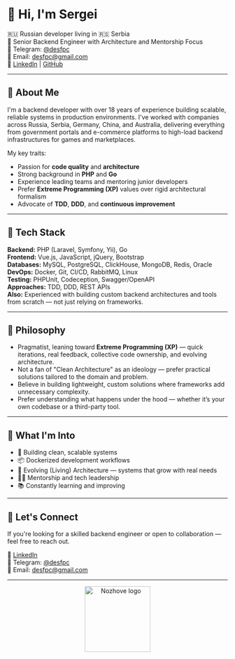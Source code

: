 # 👋 Hi, I'm Sergei

🇷🇺 Russian developer living in 🇷🇸 Serbia  
🔧 Senior Backend Engineer with Architecture and Mentorship Focus  
💬 Telegram: [@desfpc](https://t.me/desfpc)  
📧 Email: desfpc@gmail.com  
🔗 [LinkedIn](https://linkedin.com/in/sergei-peshalov) | [GitHub](https://github.com/desfpc)

---

## 💼 About Me

I'm a backend developer with over 18 years of experience building scalable, reliable systems in production environments. I've worked with companies across Russia, Serbia, Germany, China, and Australia, delivering everything from government portals and e-commerce platforms to high-load backend infrastructures for games and marketplaces.

My key traits:
- Passion for **code quality** and **architecture**
- Strong background in **PHP** and **Go**
- Experience leading teams and mentoring junior developers
- Prefer **Extreme Programming (XP)** values over rigid architectural formalism
- Advocate of **TDD**, **DDD**, and **continuous improvement**

---

## 🧠 Tech Stack

**Backend:** PHP (Laravel, Symfony, Yii), Go  
**Frontend:** Vue.js, JavaScript, jQuery, Bootstrap  
**Databases:** MySQL, PostgreSQL, ClickHouse, MongoDB, Redis, Oracle  
**DevOps:** Docker, Git, CI/CD, RabbitMQ, Linux  
**Testing:** PHPUnit, Codeception, Swagger/OpenAPI  
**Approaches:** TDD, DDD, REST APIs  
**Also:** Experienced with building custom backend architectures and tools from scratch — not just relying on frameworks.

---

## 🧪 Philosophy

- Pragmatist, leaning toward **Extreme Programming (XP)** — quick iterations, real feedback, collective code ownership, and evolving architecture.
- Not a fan of "Clean Architecture" as an ideology — prefer practical solutions tailored to the domain and problem.
- Believe in building lightweight, custom solutions where frameworks add unnecessary complexity.
- Prefer understanding what happens under the hood — whether it’s your own codebase or a third-party tool.

---

## 🧪 What I'm Into

- 🧬 Building clean, scalable systems
- 📦 Dockerized development workflows
- 🔁 Evolving (Living) Architecture — systems that grow with real needs
- 🧑‍🏫 Mentorship and tech leadership
- 📚 Constantly learning and improving

---

## 📂 Let's Connect

If you're looking for a skilled backend engineer or open to collaboration — feel free to reach out.

🔗 [LinkedIn](https://linkedin.com/in/sergei-peshalov)  
💬 Telegram: [@desfpc](https://t.me/desfpc)  
📧 Email: desfpc@gmail.com

---

<div align="center">
  <a href="https://nozhove.com" target="_blank">
    <img src="https://nozhove.com/nozhove_pixel.png" width="150" alt="Nozhove logo"/>
  </a>
</div>
